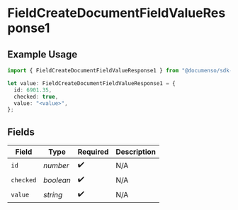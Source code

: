 # FieldCreateDocumentFieldValueResponse1

## Example Usage

```typescript
import { FieldCreateDocumentFieldValueResponse1 } from "@documenso/sdk-typescript/models/operations";

let value: FieldCreateDocumentFieldValueResponse1 = {
  id: 6901.35,
  checked: true,
  value: "<value>",
};
```

## Fields

| Field              | Type               | Required           | Description        |
| ------------------ | ------------------ | ------------------ | ------------------ |
| `id`               | *number*           | :heavy_check_mark: | N/A                |
| `checked`          | *boolean*          | :heavy_check_mark: | N/A                |
| `value`            | *string*           | :heavy_check_mark: | N/A                |